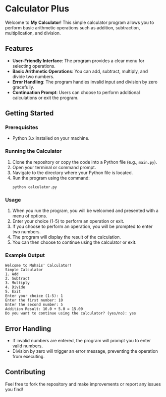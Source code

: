 # Calculator Plus

Welcome to **My Calculator**! This simple calculator program allows you to perform basic arithmetic operations such as addition, subtraction, multiplication, and division. 

## Features

- **User-Friendly Interface**: The program provides a clear menu for selecting operations.
- **Basic Arithmetic Operations**: You can add, subtract, multiply, and divide two numbers.
- **Error Handling**: The program handles invalid input and division by zero gracefully.
- **Continuation Prompt**: Users can choose to perform additional calculations or exit the program.

## Getting Started

### Prerequisites

- Python 3.x installed on your machine.

### Running the Calculator

1. Clone the repository or copy the code into a Python file (e.g., `main.py`).
2. Open your terminal or command prompt.
3. Navigate to the directory where your Python file is located.
4. Run the program using the command:
   ```bash
   python calculator.py
   ```

### Usage

1. When you run the program, you will be welcomed and presented with a menu of options.
2. Enter your choice (1-5) to perform an operation or exit.
3. If you choose to perform an operation, you will be prompted to enter two numbers.
4. The program will display the result of the calculation.
5. You can then choose to continue using the calculator or exit.

### Example Output

```
Welcome to Muhais' Calculator!
Simple Calculator
1. Add
2. Subtract
3. Multiply
4. Divide
5. Exit
Enter your choice (1-5): 1
Enter the first number: 10
Enter the second number: 5
Addition Result: 10.0 + 5.0 = 15.00
Do you want to continue using the calculator? (yes/no): yes
```

## Error Handling

- If invalid numbers are entered, the program will prompt you to enter valid numbers.
- Division by zero will trigger an error message, preventing the operation from executing.

## Contributing

Feel free to fork the repository and make improvements or report any issues you find!